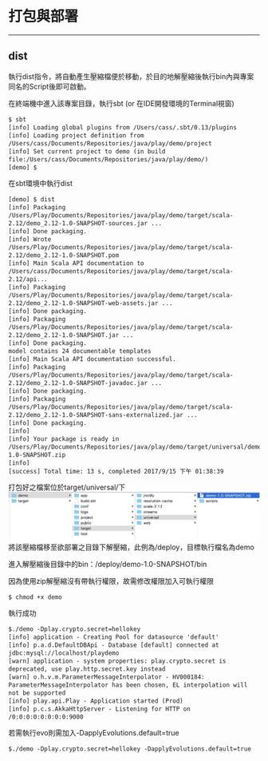 # 打包與部署

---

## **dist**

執行dist指令，將自動產生壓縮檔便於移動，於目的地解壓縮後執行bin內與專案同名的Script後即可啟動。



在終端機中進入該專案目錄，執行sbt \(or 在IDE開發環境的Terminal視窗\)

```
$ sbt
[info] Loading global plugins from /Users/cass/.sbt/0.13/plugins
[info] Loading project definition from /Users/cass/Documents/Repositories/java/play/demo/project
[info] Set current project to demo (in build file:/Users/cass/Documents/Repositories/java/play/demo/)
[demo] $ 
```

在sbt環境中執行dist

```
[demo] $ dist
[info] Packaging /Users/Play/Documents/Repositories/java/play/demo/target/scala-2.12/demo_2.12-1.0-SNAPSHOT-sources.jar ...
[info] Done packaging.
[info] Wrote /Users/Play/Documents/Repositories/java/play/demo/target/scala-2.12/demo_2.12-1.0-SNAPSHOT.pom
[info] Main Scala API documentation to /Users/cass/Documents/Repositories/java/play/demo/target/scala-2.12/api...
[info] Packaging /Users/Play/Documents/Repositories/java/play/demo/target/scala-2.12/demo_2.12-1.0-SNAPSHOT-web-assets.jar ...
[info] Done packaging.
[info] Packaging /Users/Play/Documents/Repositories/java/play/demo/target/scala-2.12/demo_2.12-1.0-SNAPSHOT.jar ...
[info] Done packaging.
model contains 24 documentable templates
[info] Main Scala API documentation successful.
[info] Packaging /Users/Play/Documents/Repositories/java/play/demo/target/scala-2.12/demo_2.12-1.0-SNAPSHOT-javadoc.jar ...
[info] Done packaging.
[info] Packaging /Users/Play/Documents/Repositories/java/play/demo/target/scala-2.12/demo_2.12-1.0-SNAPSHOT-sans-externalized.jar ...
[info] Done packaging.
[info] 
[info] Your package is ready in /Users/Play/Documents/Repositories/java/play/demo/target/universal/demo-1.0-SNAPSHOT.zip
[info] 
[success] Total time: 13 s, completed 2017/9/15 下午 01:38:39
```

打包好之檔案位於target/universal/下![](/assets/Deply_dist.png)將該壓縮檔移至欲部署之目錄下解壓縮，此例為/deploy，目標執行檔名為demo

進入解壓縮後目錄中的bin：/deploy/demo-1.0-SNAPSHOT/bin

因為使用zip解壓縮沒有帶執行權限，故需修改權限加入可執行權限

```
$ chmod +x demo
```

執行成功

```
$./demo -Dplay.crypto.secret=hellokey
[info] application - Creating Pool for datasource 'default'
[info] p.a.d.DefaultDBApi - Database [default] connected at jdbc:mysql://localhost/playdemo
[warn] application - system properties: play.crypto.secret is deprecated, use play.http.secret.key instead
[warn] o.h.v.m.ParameterMessageInterpolator - HV000184: ParameterMessageInterpolator has been chosen, EL interpolation will not be supported
[info] play.api.Play - Application started (Prod)
[info] p.c.s.AkkaHttpServer - Listening for HTTP on /0:0:0:0:0:0:0:0:9000
```

若需執行evo則需加入-DapplyEvolutions.default=true

```
$./demo -Dplay.crypto.secret=hellokey -DapplyEvolutions.default=true
```



